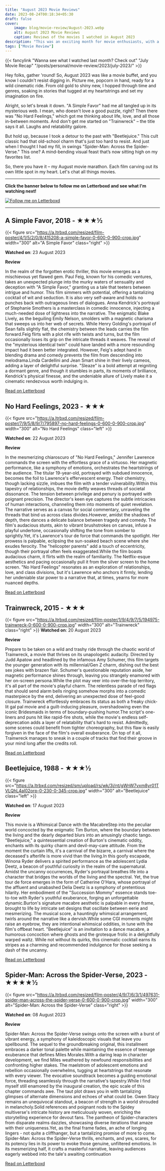 ```yaml
---
title: "August 2023 Movie Reviews"
date: 2023-08-24T00:18:34+05:30
draft: false
cover: 
    image: blog/movie-review/August-2023.webp
    alt: August 2023 Movie Reviews
    caption: Reviews of the movies I watched in August 2023
description: "This was an exciting month for movie enthusiasts, with a variety of genres and eras represented in the films released and viewed."
tags: ["Movie Review"]
---
```


{{< fancylink "Wanna see what I watched last month? Check out" "July Movie Recap" "/posts/personal/movie-review/2023/july-2023/" >}}

Hey folks, gather 'round! So, August 2023 was like a movie buffet, and you know I couldn't resist digging in. Picture me, popcorn in hand, ready for a wild cinematic ride. From old gold to shiny new, I hopped through time and genres, soaking in stories that tugged at my heartstrings and set my imagination on fire.

Alright, so let's break it down. "A Simple Favor" had me all tangled up in its mysterious web. I mean, who doesn't love a good puzzle, right? Then there was "No Hard Feelings," which got me thinking about life, love, and all those in-between moments. And don't get me started on "Trainwreck" – the title says it all. Laughs and relatability galore.

But hold up, because I took a detour to the past with "Beetlejuice." This cult classic had that old-school charm that's just too hard to resist. And just when I thought I had my fill, in swings "Spider-Man: Across the Spider-Verse." This one? A mind-bending visual feast that’s now sitting high on my favorites list.

So, there you have it – my August movie marathon. Each film carving out its own little spot in my heart. Let's chat all things movies.

---
**Click the banner below to follow me on Letterboxd and see what I'm watching next!**

[![Follow me on Letterboxd](/blog/movie-review/lbx-follow.webp)](https://letterboxd.com/highnessatharva/)

---

## A Simple Favor, 2018 - ★★★½
  
{{< figure src="https://a.ltrbxd.com/resized/film-poster/4/1/5/2/0/8/415208-a-simple-favor-0-600-0-900-crop.jpg" width="300" alt="A Simple Favor" class="right" >}}

**Watched on**: 23 August 2023

**Review**

 In the realm of the forgotten erotic thriller, this movie emerges as a mischievous yet flawed gem. Paul Feig, known for his comedic ventures, takes an unexpected plunge into the murky waters of sensuality and deception with "A Simple Favor," granting us a tale that teeters between intrigue and humor. This film simmers with potential, offering a tantalizing cocktail of wit and seduction. It is also very self-aware and holds no punches back with outrageous lines of dialogues. Anna Kendrick's portrayal of Stephanie Smothers is a masterclass in comedic innocence, injecting a much-needed dose of lightness into the narrative. The enigmatic Blake Lively, as the beguiling Emily Nelson, smolders with a magnetic charisma that sweeps us into her web of secrets. While Henry Golding's portrayal of Sean falls slightly flat, the chemistry between the leads carries the film forward.Feig flirts with a plot rife with twists and turns, but the film occasionally loses its grip on the intricate threads it weaves. The reveal of the "mysterious identical twin" could have landed with a more resounding impact had it been better integrated. However, Feig's adept hand in blending drama and comedy prevents the film from descending into melodrama.Linda Cardellini and Jean Smart shine in their lively cameos, adding a layer of delightful surprise. "Sleaze" is a bold attempt at reigniting a dormant genre, and though it stumbles in parts, its moments of brilliance, Kendrick's physical finesse, and the undeniable allure of Lively make it a cinematic rendezvous worth indulging in.

[Read on Letterboxd](https://letterboxd.com/highnessatharva/film/a-simple-favor/)

## No Hard Feelings, 2023 - ★★★
  
{{< figure src="https://a.ltrbxd.com/resized/film-poster/7/9/5/8/9/7/795897-no-hard-feelings-0-600-0-900-crop.jpg" width="300" alt="No Hard Feelings" class="left" >}}

**Watched on**: 22 August 2023

**Review**

In the mesmerizing chiaroscuro of "No Hard Feelings," Jennifer Lawrence commands the screen with the effortless grace of a virtuoso. Her magnetic performance, like a symphony of emotions, orchestrates the heartstrings of the audience. The titular 19-year-old, portrayed with subdued innocence, becomes the foil to Lawrence's effervescent energy. Their chemistry, though lacking sizzle, imbues the film with a tender vulnerability.Within this tapestry of relationships, the movie deftly weaves threads of societal dissonance. The tension between privilege and penury is portrayed with poignant precision. The director's keen eye captures the subtle intricacies of human interactions, channeling them into moments of quiet revelation. The narrative serves as a canvas for social commentary, unraveling the threads that bind us across class divides.However, amidst the shadows of depth, there dances a delicate balance between tragedy and comedy. The film's audacious stunts, akin to vibrant brushstrokes on canvas, infuse a playful undertone, occasionally shifting the tone from somber to sprightly.Yet, it's Lawrence's tour de force that commands the spotlight. Her prowess is palpable, eclipsing the sun-soaked beach scene where she exudes ferocity. The "helicopter parents" add a touch of eccentricity, though their portrayal often feels exaggerated.While the film boasts audacious charm, it flirts with the realm of familiarity. The Netflix-esque aesthetics and pacing occasionally pull it from the silver screen to the home screen. "No Hard Feelings" resonates as an exploration of relationships, love, and class divisions, but it's Lawrence who anchors it firmly, lending her undeniable star power to a narrative that, at times, yearns for more nuanced depths.

[Read on Letterboxd](https://letterboxd.com/highnessatharva/film/no-hard-feelings-2023/)

## Trainwreck, 2015 - ★★★

{{< figure src="https://a.ltrbxd.com/resized/film-poster/1/9/4/9/7/5/194975-trainwreck-0-600-0-900-crop.jpg" width="300" alt="Trainwreck" class="right" >}}
**Watched on**: 20 August 2023

**Review**

Prepare to be taken on a wild and trashy ride through the chaotic world of Trainwreck, a movie that thrives on its unapologetic audacity. Directed by Judd Apatow and headlined by the infamous Amy Schumer, this film targets the younger generation with its millennial/Gen Z charm, dishing out the best sex jokes with brazen flair. Schumer's questionable reputation aside, her magnetic performance shines through, leaving you strangely enamored with her on-screen persona.While the plot may veer into over-the-top territory, it's all part of the movie's playful charm. The relentless parade of red flags that should send alarm bells ringing somehow morphs into a comedic masterpiece by the end, delivering an unexpected dose of feel-good closure. Trainwreck effortlessly embraces its status as both a freaky chick-lit gal pal movie and a guilt-inducing pleasure, overshadowing even the iconic Bridesmaids in terms of boundary-pushing humor.The script's one-liners and puns hit like rapid-fire shots, while the movie's endless self-deprecation adds a layer of relatability that's hard to resist. Admittedly, some scenes could benefit from tighter choreography, but this flaw is easily forgiven in the face of the film's overall exuberance. On top of it all, Trainwreck manages to sneak in a couple of tracks that find their groove in your mind long after the credits roll.

[Read on Letterboxd](https://letterboxd.com/highnessatharva/film/trainwreck/)

## Beetlejuice, 1988 - ★★★½

{{< figure src="https://a.ltrbxd.com/resized/sm/upload/rs/wk/3i/nt/gWnW7vxm8yr01TVLQhL4aI02orp-0-230-0-345-crop.jpg" width="300" alt="Beetlejuice" class="left" >}}  

**Watched on**: 17 August 2023

**Review**

This movie is a Whimsical Dance with the MacabreStep into the peculiar world concocted by the enigmatic Tim Burton, where the boundary between the living and the dearly departed blurs into an amusingly chaotic tango. "Beetlejuice," a quintessential creation of Burton's cinematic oddity, enchants with its quirky charm and devil-may-care attitude. From the moment the curtain lifts, it's a carnival of the bizarre, a carnival where the deceased's afterlife is more vivid than the living.In this goofy escapade, Winona Ryder delivers a spirited performance as the adolescent Lydia Deetz, a beacon of youthful curiosity in the realm of the supernatural. Amidst the uncanny occurrences, Ryder's portrayal breathes life into a character that bridges the worlds of the living and the spectral. Yet, the true tour de force emerges in the form of Catherine O'Hara, whose portrayal of the affluent and unabashed Delia Deetz is a symphony of pretentious hilarity. Her embodiment of the "Succession Mommy" essence stands toe-to-toe with Ryder's youthful exuberance, forging an unforgettable dynamic.Burton's signature macabre aesthetic is palpable in every frame, brought to life by intricate set designs that oscillate between eerie and mesmerizing. The musical score, a hauntingly whimsical arrangement, twirls around the narrative like a dervish.While some CGI moments might raise an eyebrow, they are intentional whimsical oddities, in tune with the film's offbeat heart. "Beetlejuice" is an invitation to a dance macabre, a humorous concoction where ghosts and the grotesque frolic in a delightfully warped waltz. While not without its quirks, this cinematic cocktail earns its stripes as a charming and recommended indulgence for those seeking a dash of the uncanny.

[Read on Letterboxd](https://letterboxd.com/highnessatharva/film/beetlejuice/)

## Spider-Man: Across the Spider-Verse, 2023 - ★★★★½

{{< figure src="https://a.ltrbxd.com/resized/film-poster/4/9/7/6/3/1/497631-spider-man-across-the-spider-verse-0-600-0-900-crop.jpg" width="300" alt="Spider-Man: Across the Spider-Verse" class="right" >}}

**Watched on**: 08 August 2023

**Review**

Spider-Man: Across the Spider-Verse swings onto the screen with a burst of vibrant energy, a symphony of kaleidoscopic visuals that leave you spellbound. The sequel to the groundbreaking original, this installment embraces a darker tonal palette while maintaining the essence of teenage exuberance that defines Miles Morales.With a daring leap in character development, we find Miles weathered by newfound responsibilities and confronting higher stakes. The maelstrom of adolescent emotions and rebellion occasionally overwhelms, tugging at heartstrings that resonate with every viewer. The evocative soundtrack becomes a guiding emotional force, threading seamlessly through the narrative's tapestry.While I find myself still enamored by the inaugural creation, the epic scale of this chapter commands awe. The taut plot draws you in with tantalizing glimpses of alternate dimensions and echoes of what could be. Gwen Stacy remains an unequivocal standout, a beacon of strength in a world shrouded in melancholy.Solid references and poignant nods to the Spidey multiverse's intricate history are meticulously woven, enriching the storytelling experience for devout fans. The pantheon of Spider-characters from disparate realms dazzles, showcasing diverse iterations that amaze with their uniqueness.Yet, as the final frame fades, an ache of longing lingers - not quite a cliffhanger, but a tantalizing promise of more to come. Spider-Man: Across the Spider-Verse thrills, enchants, and yes, scares, for its potency lies in its power to evoke those genuine, unfiltered emotions. In its mesmerizing half, it crafts a masterful narrative, leaving audiences eagerly webbed into the tale's awaiting continuation

[Read on Letterboxd](https://letterboxd.com/highnessatharva/film/spider-man-across-the-spider-verse/)
